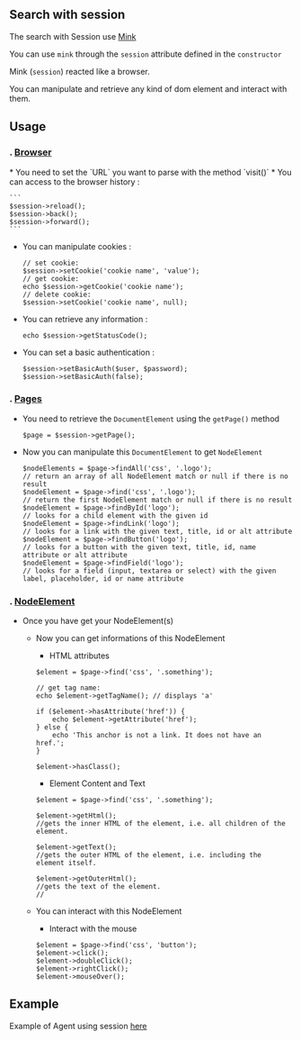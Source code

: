 ## Search with session
The search with Session use [Mink](http://mink.behat.org/en/latest/index.html)

You can use `mink` through the `session` attribute defined in the `constructor`

Mink (`session`) reacted like a browser. 

You can manipulate and retrieve any kind of dom element and interact with them.

## Usage

<h3>. <u>Browser</u></h3>
* You need to set the `URL` you want to parse with the method `visit()`
* You can access to the browser history : 

    ```
    $session->reload();
    $session->back();
    $session->forward();
    ```

* You can manipulate cookies : 

    ```
    // set cookie:
    $session->setCookie('cookie name', 'value');
    // get cookie:
    echo $session->getCookie('cookie name');
    // delete cookie:
    $session->setCookie('cookie name', null);
    ```

* You can retrieve any information : 

    ```
    echo $session->getStatusCode();
    ```

* You can set a basic authentication : 

    ```
    $session->setBasicAuth($user, $password);
    $session->setBasicAuth(false);
    ```     

<h3>. <u>Pages</u></h3>

* You need to retrieve the `DocumentElement` using the `getPage()` method

    ```
    $page = $session->getPage();
    ```

* Now you can manipulate this `DocumentElement` to get `NodeElement`

    ```
    $nodeElements = $page->findAll('css', '.logo');
    // return an array of all NodeElement match or null if there is no result 
    $nodeElement = $page->find('css', '.logo');
    // return the first NodeElement match or null if there is no result
    $nodeElement = $page->findById('logo');
    // looks for a child element with the given id
    $nodeElement = $page->findLink('logo');
    // looks for a link with the given text, title, id or alt attribute
    $nodeElement = $page->findButton('logo');
    // looks for a button with the given text, title, id, name attribute or alt attribute
    $nodeElement = $page->findField('logo');
    // looks for a field (input, textarea or select) with the given label, placeholder, id or name attribute
    ```

<h3>. <u>NodeElement</u></h3>

* Once you have get your NodeElement(s)

    * Now you can get informations of this NodeElement 
    
        - HTML attributes
        
        ```
        $element = $page->find('css', '.something');
        
        // get tag name:
        echo $element->getTagName(); // displays 'a'
        
        if ($element->hasAttribute('href')) {
            echo $element->getAttribute('href');
        } else {
            echo 'This anchor is not a link. It does not have an href.';
        }
        
        $element->hasClass();
        ```

        - Element Content and Text
        
        ```
        $element = $page->find('css', '.something');
        
        $element->getHtml();
        //gets the inner HTML of the element, i.e. all children of the element.
        
        $element->getText();
        //gets the outer HTML of the element, i.e. including the element itself.

        $element->getOuterHtml();
        //gets the text of the element.
        //
        ```
    * You can interact with this NodeElement
    
        - Interact with the mouse
        
        ```
        $element = $page->find('css', 'button');
        $element->click();
        $element->doubleClick();
        $element->rightClick();
        $element->mouseOver();
        ```
## Example

Example of Agent using session [here](../src/Agents/Cos/CosAgent.php)

